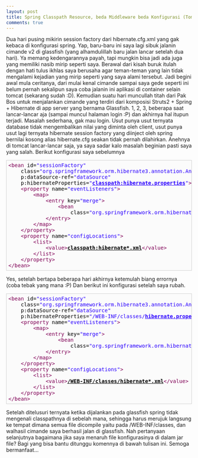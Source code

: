 ```yaml
---
layout: post
title: Spring Classpath Resource, beda Middleware beda Konfigurasi (Tomcat vs Glassfish)
comments: true
---
```

Dua hari pusing mikirin session factory dari hibernate.cfg.xml yang gak kebaca di konfigurasi spring. Yap, baru-baru ini saya lagi sibuk jalanin cimande v2 di glassfish (yang alhamdulillah baru jalan lancar setelah dua hari). Ya memang kedengarannya payah, tapi mungkin bisa jadi ada juga yang memiliki nasib mirip seperti saya. Berawal dari kisah buruk itulah dengan hati tulus ikhlas saya berusaha agar teman-teman yang lain tidak mengalami kejadian yang mirip seperti yang saya alami tersebut.
Jadi begini awal mula ceritanya, dari mulai kenal cimande sampai saya gede seperti ini belum pernah sekalipun saya coba jalanin ini aplikasi di container selain tomcat (sekarang sudah :D). Kemudian suatu hari muncullah titah dari Pak Bos untuk menjalankan cimande yang terdiri dari komposisi Struts2 + Spring + Hibernate di app server yang bernama Glassfish. 1, 2, 3, beberapa saat lancar-lancar aja (sampai muncul halaman login :P) dan akhirnya hal itupun terjadi. Masalah sederhana, gak mau login. Usut punya usut ternyata database tidak mengembalikan nilai yang diminta oleh client, usut punya usut lagi ternyata hibernate session factory yang diinject oleh spring bernilai kosong alias hibernate.cfg seakan tidak pernah dilahirkan. Anehnya di tomcat lancar-lancar saja, ya saya sadar kalo masalah beginian pasti saya yang salah.
Berikut konfigurasi saya sebelumnya
<pre style="color:#000000;background:#fbfbfb;padding:5px;border:#cecece 1px solid;overflow:auto;"><span style=" color:#7f0055; background-color:#fbfbfb;">&lt;bean</span><span style=" color:#000000; background-color:#fbfbfb;"> id=</span><span style=" color:#2a00ff; background-color:#fbfbfb;">"sessionFactory"</span><span style=" color:#000000; background-color:#fbfbfb;">
    class=</span><span style=" color:#2a00ff; background-color:#fbfbfb;">"org.springframework.orm.hibernate3.annotation.AnnotationSessionFactoryBean"</span><span style=" color:#000000; background-color:#fbfbfb;">
    p:dataSource-ref=</span><span style=" color:#2a00ff; background-color:#fbfbfb;">"dataSource"</span><span style=" color:#000000; background-color:#fbfbfb;">
    p:hibernateProperties=</span><span style=" color:#2a00ff; background-color:#fbfbfb;">"</span><span style=" color:#2a00ff; background-color:#fbfbfb;"><strong><u>classpath:hibernate.properties</u></strong></span><span style=" color:#2a00ff; background-color:#fbfbfb;">"</span><span style=" color:#7f0055; background-color:#fbfbfb;">&gt;</span><span style=" color:#000000; background-color:#fbfbfb;">
    </span><span style=" color:#7f0055; background-color:#fbfbfb;">&lt;property</span><span style=" color:#000000; background-color:#fbfbfb;"> name=</span><span style=" color:#2a00ff; background-color:#fbfbfb;">"eventListeners"</span><span style=" color:#7f0055; background-color:#fbfbfb;">&gt;</span><span style=" color:#000000; background-color:#fbfbfb;">
        </span><span style=" color:#7f0055; background-color:#fbfbfb;">&lt;map&gt;</span><span style=" color:#000000; background-color:#fbfbfb;">
            </span><span style=" color:#7f0055; background-color:#fbfbfb;">&lt;entry</span><span style=" color:#000000; background-color:#fbfbfb;"> key=</span><span style=" color:#2a00ff; background-color:#fbfbfb;">"merge"</span><span style=" color:#7f0055; background-color:#fbfbfb;">&gt;</span><span style=" color:#000000; background-color:#fbfbfb;">
                </span><span style=" color:#7f0055; background-color:#fbfbfb;">&lt;bean</span><span style=" color:#000000; background-color:#fbfbfb;">
                    class=</span><span style=" color:#2a00ff; background-color:#fbfbfb;">"org.springframework.orm.hibernate3.support.IdTransferringMergeEventListener"</span><span style=" color:#000000; background-color:#fbfbfb;"> </span><span style=" color:#7f0055; background-color:#fbfbfb;">/&gt;</span><span style=" color:#000000; background-color:#fbfbfb;">
            </span><span style=" color:#7f0055; background-color:#fbfbfb;">&lt;/entry&gt;</span><span style=" color:#000000; background-color:#fbfbfb;">
        </span><span style=" color:#7f0055; background-color:#fbfbfb;">&lt;/map&gt;</span><span style=" color:#000000; background-color:#fbfbfb;">
    </span><span style=" color:#7f0055; background-color:#fbfbfb;">&lt;/property&gt;</span><span style=" color:#000000; background-color:#fbfbfb;">
    </span><span style=" color:#7f0055; background-color:#fbfbfb;">&lt;property</span><span style=" color:#000000; background-color:#fbfbfb;"> name=</span><span style=" color:#2a00ff; background-color:#fbfbfb;">"configLocations"</span><span style=" color:#7f0055; background-color:#fbfbfb;">&gt;</span><span style=" color:#000000; background-color:#fbfbfb;">
        </span><span style=" color:#7f0055; background-color:#fbfbfb;">&lt;list&gt;</span><span style=" color:#000000; background-color:#fbfbfb;">
            </span><span style=" color:#7f0055; background-color:#fbfbfb;">&lt;value&gt;</span><span style=" color:#000000; background-color:#fbfbfb;"><strong><u>classpath:hibernate*.xml</u></strong></span><span style=" color:#7f0055; background-color:#fbfbfb;">&lt;/value&gt;</span><span style=" color:#000000; background-color:#fbfbfb;">
        </span><span style=" color:#7f0055; background-color:#fbfbfb;">&lt;/list&gt;</span><span style=" color:#000000; background-color:#fbfbfb;">
    </span><span style=" color:#7f0055; background-color:#fbfbfb;">&lt;/property&gt;</span><span style=" color:#000000; background-color:#fbfbfb;">
</span><span style=" color:#7f0055; background-color:#fbfbfb;">&lt;/bean&gt;</span><span style=" color:#000000; background-color:#fbfbfb;">
</span></pre>
Yes, setelah bertapa beberapa hari akhirnya ketemulah biang errornya (coba tebak yang mana :P)
Dan berikut ini konfigurasi setelah saya rubah.
<pre style="color:#000000;background:#fbfbfb;padding:5px;border:#cecece 1px solid;overflow:auto;"><span style=" color:#7f0055; background-color:#fbfbfb;">&lt;bean</span><span style=" color:#000000; background-color:#fbfbfb;"> id=</span><span style=" color:#2a00ff; background-color:#fbfbfb;">"sessionFactory"</span><span style=" color:#000000; background-color:#fbfbfb;">
    class=</span><span style=" color:#2a00ff; background-color:#fbfbfb;">"org.springframework.orm.hibernate3.annotation.AnnotationSessionFactoryBean"</span><span style=" color:#000000; background-color:#fbfbfb;">
    p:dataSource-ref=</span><span style=" color:#2a00ff; background-color:#fbfbfb;">"dataSource"</span><span style=" color:#000000; background-color:#fbfbfb;">
    p:hibernateProperties=</span><span style=" color:#2a00ff; background-color:#fbfbfb;">"/WEB-INF/classes/</span><span style=" color:#2a00ff; background-color:#fbfbfb;"><strong><u>hibernate.properties</u></strong></span><span style=" color:#2a00ff; background-color:#fbfbfb;">"</span><span style=" color:#7f0055; background-color:#fbfbfb;">&gt;</span><span style=" color:#000000; background-color:#fbfbfb;">
    </span><span style=" color:#7f0055; background-color:#fbfbfb;">&lt;property</span><span style=" color:#000000; background-color:#fbfbfb;"> name=</span><span style=" color:#2a00ff; background-color:#fbfbfb;">"eventListeners"</span><span style=" color:#7f0055; background-color:#fbfbfb;">&gt;</span><span style=" color:#000000; background-color:#fbfbfb;">
        </span><span style=" color:#7f0055; background-color:#fbfbfb;">&lt;map&gt;</span><span style=" color:#000000; background-color:#fbfbfb;">
            </span><span style=" color:#7f0055; background-color:#fbfbfb;">&lt;entry</span><span style=" color:#000000; background-color:#fbfbfb;"> key=</span><span style=" color:#2a00ff; background-color:#fbfbfb;">"merge"</span><span style=" color:#7f0055; background-color:#fbfbfb;">&gt;</span><span style=" color:#000000; background-color:#fbfbfb;">
                </span><span style=" color:#7f0055; background-color:#fbfbfb;">&lt;bean</span><span style=" color:#000000; background-color:#fbfbfb;">
                    class=</span><span style=" color:#2a00ff; background-color:#fbfbfb;">"org.springframework.orm.hibernate3.support.IdTransferringMergeEventListener"</span><span style=" color:#000000; background-color:#fbfbfb;"> </span><span style=" color:#7f0055; background-color:#fbfbfb;">/&gt;</span><span style=" color:#000000; background-color:#fbfbfb;">
            </span><span style=" color:#7f0055; background-color:#fbfbfb;">&lt;/entry&gt;</span><span style=" color:#000000; background-color:#fbfbfb;">
        </span><span style=" color:#7f0055; background-color:#fbfbfb;">&lt;/map&gt;</span><span style=" color:#000000; background-color:#fbfbfb;">
    </span><span style=" color:#7f0055; background-color:#fbfbfb;">&lt;/property&gt;</span><span style=" color:#000000; background-color:#fbfbfb;">
    </span><span style=" color:#7f0055; background-color:#fbfbfb;">&lt;property</span><span style=" color:#000000; background-color:#fbfbfb;"> name=</span><span style=" color:#2a00ff; background-color:#fbfbfb;">"configLocations"</span><span style=" color:#7f0055; background-color:#fbfbfb;">&gt;</span><span style=" color:#000000; background-color:#fbfbfb;">
        </span><span style=" color:#7f0055; background-color:#fbfbfb;">&lt;list&gt;</span><span style=" color:#000000; background-color:#fbfbfb;">
            </span><span style=" color:#7f0055; background-color:#fbfbfb;">&lt;value&gt;</span><span style=" color:#000000; background-color:#fbfbfb;"><strong><u>/WEB-INF/classes/hibernate*.xml</u></strong></span><span style=" color:#7f0055; background-color:#fbfbfb;">&lt;/value&gt;</span><span style=" color:#000000; background-color:#fbfbfb;">
        </span><span style=" color:#7f0055; background-color:#fbfbfb;">&lt;/list&gt;</span><span style=" color:#000000; background-color:#fbfbfb;">
    </span><span style=" color:#7f0055; background-color:#fbfbfb;">&lt;/property&gt;</span><span style=" color:#000000; background-color:#fbfbfb;">
</span><span style=" color:#7f0055; background-color:#fbfbfb;">&lt;/bean&gt;</span><span style=" color:#000000; background-color:#fbfbfb;">
</span></pre>
Setelah ditelusuri ternyata ketika dijalankan pada glassfish spring tidak mengenali classpathnya di sebelah mana, sehingga harus merujuk langsung ke tempat dimana semua file dicompile yaitu pada /WEB-INF/classes, dan walhasil cimande saya berhasil jalan di glassfish. Nah pertanyaan selanjutnya bagaimana jika saya menaruh file konfigurasinya di dalam jar file? Bagi yang bisa bantu ditunggu komennya di bawah tulisan ini. Semoga bermanfaat...